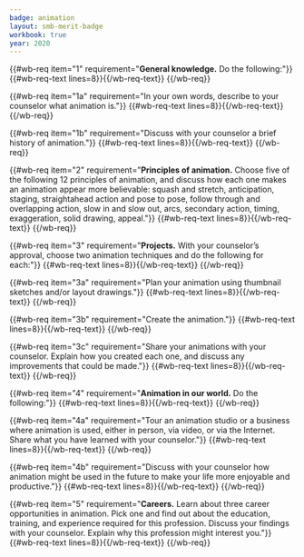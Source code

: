 ```yaml
---
badge: animation
layout: smb-merit-badge
workbook: true
year: 2020
---
```



{{#wb-req item="1" requirement="**General knowledge.** Do the following:"}}
{{#wb-req-text lines=8}}{{/wb-req-text}}
{{/wb-req}}

{{#wb-req item="1a" requirement="In your own words, describe to your counselor what animation is."}}
{{#wb-req-text lines=8}}{{/wb-req-text}}
{{/wb-req}}

{{#wb-req item="1b" requirement="Discuss with your counselor a brief history of animation."}}
{{#wb-req-text lines=8}}{{/wb-req-text}}
{{/wb-req}}

{{#wb-req item="2" requirement="**Principles of animation.** Choose five of the following 12 principles of animation, and discuss how each one makes an animation appear more believable: squash and stretch, anticipation, staging, straightahead action and pose to pose, follow through and overlapping action, slow in and slow out, arcs, secondary action, timing, exaggeration, solid drawing, appeal."}}
{{#wb-req-text lines=8}}{{/wb-req-text}}
{{/wb-req}}

{{#wb-req item="3" requirement="**Projects.** With your counselor’s approval, choose two animation techniques and do the following for each:"}}
{{#wb-req-text lines=8}}{{/wb-req-text}}
{{/wb-req}}

{{#wb-req item="3a" requirement="Plan your animation using thumbnail sketches and/or layout drawings."}}
{{#wb-req-text lines=8}}{{/wb-req-text}}
{{/wb-req}}

{{#wb-req item="3b" requirement="Create the animation."}}
{{#wb-req-text lines=8}}{{/wb-req-text}}
{{/wb-req}}

{{#wb-req item="3c" requirement="Share your animations with your counselor. Explain how you created each one, and discuss any improvements that could be made."}}
{{#wb-req-text lines=8}}{{/wb-req-text}}
{{/wb-req}}

{{#wb-req item="4" requirement="**Animation in our world.** Do the following:"}}
{{#wb-req-text lines=8}}{{/wb-req-text}}
{{/wb-req}}

{{#wb-req item="4a" requirement="Tour an animation studio or a business where animation is used, either in person, via video, or via the Internet. Share what you have learned with your counselor."}}
{{#wb-req-text lines=8}}{{/wb-req-text}}
{{/wb-req}}

{{#wb-req item="4b" requirement="Discuss with your counselor how animation might be used in the future to make your life more enjoyable and productive."}}
{{#wb-req-text lines=8}}{{/wb-req-text}}
{{/wb-req}}

{{#wb-req item="5" requirement="**Careers.** Learn about three career opportunities in animation. Pick one and find out about the education, training, and experience required for this profession. Discuss your findings with your counselor. Explain why this profession might interest you."}}
{{#wb-req-text lines=8}}{{/wb-req-text}}
{{/wb-req}}
